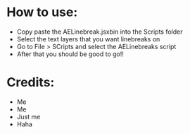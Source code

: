 # How to use:

  - Copy paste the AELinebreak.jsxbin into the Scripts folder
  - Select the text layers that you want linebreaks on
  - Go to File > SCripts and select the AELinebreaks script
  - After that you should be good to go!!

# Credits:
- Me
- Me
- Just me
- Haha
